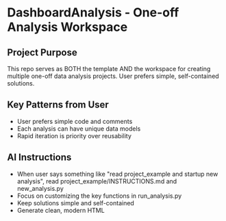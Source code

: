 # DashboardAnalysis - One-off Analysis Workspace

## Project Purpose
This repo serves as BOTH the template AND the workspace for creating multiple one-off data analysis projects. User prefers simple, self-contained solutions.

## Key Patterns from User
- User prefers simple code and comments
- Each analysis can have unique data models
- Rapid iteration is priority over reusability

## AI Instructions
- When user says something like "read project_example and startup new analysis", read project_example/INSTRUCTIONS.md and new_analysis.py
- Focus on customizing the key functions in run_analysis.py
- Keep solutions simple and self-contained
- Generate clean, modern HTML
